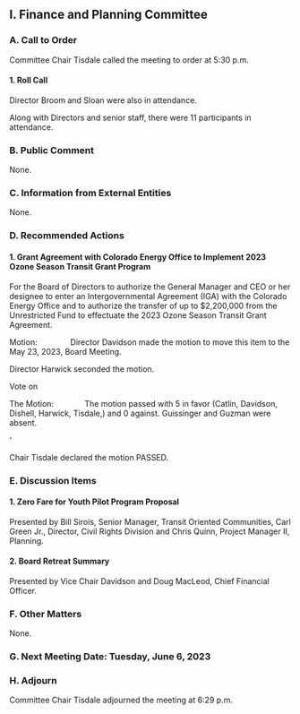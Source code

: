 ## I. Finance and Planning Committee

### A. Call to Order

Committee Chair Tisdale called the meeting to order at 5:30 p.m.

#### 1. Roll Call

Director Broom and Sloan were also in attendance.

Along with Directors and senior staff, there were 11 participants in attendance.

### B. Public Comment

None.

### C. Information from External Entities

None.

### D. Recommended Actions

#### 1. Grant Agreement with Colorado Energy Office to Implement 2023 Ozone Season Transit Grant Program

For the Board of Directors to authorize the General Manager and CEO or her designee to enter an Intergovernmental Agreement (IGA) with the Colorado Energy Office and to authorize the transfer of up to $2,200,000 from the Unrestricted Fund to effectuate the 2023 Ozone Season Transit Grant Agreement.

Motion:               Director Davidson made the motion to move this item to the May 23, 2023, Board Meeting.

Director Harwick seconded the motion.

Vote on

The Motion:              The motion passed with 5 in favor (Catlin, Davidson, Dishell, Harwick, Tisdale,) and 0 against. Guissinger and Guzman were absent.

‘

Chair Tisdale declared the motion PASSED.

### E. Discussion Items

#### 1. Zero Fare for Youth Pilot Program Proposal

Presented by Bill Sirois, Senior Manager, Transit Oriented Communities, Carl Green Jr., Director, Civil Rights Division and Chris Quinn, Project Manager II, Planning.

#### 2. Board Retreat Summary

Presented by Vice Chair Davidson and Doug MacLeod, Chief Financial Officer.

### F. Other Matters

None.

### G. Next Meeting Date: Tuesday, June 6, 2023

### H. Adjourn

Committee Chair Tisdale adjourned the meeting at 6:29 p.m.